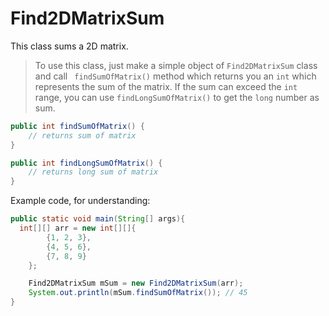 # Find2DMatrixSum

This class sums a 2D matrix.

> To use this class, just make a simple object of `Find2DMatrixSum` class and call ` findSumOfMatrix()` method which returns you an `int` which represents the sum of the matrix. If the sum can exceed the `int` range, you can use `findLongSumOfMatrix()` to get the `long` number as sum.

```java
public int findSumOfMatrix() {
	// returns sum of matrix
}
```

```java
public int findLongSumOfMatrix() {
	// returns long sum of matrix
}
```

Example code, for understanding:

```java
public static void main(String[] args){
  int[][] arr = new int[][]{
        {1, 2, 3},
        {4, 5, 6},
        {7, 8, 9}
    };

    Find2DMatrixSum mSum = new Find2DMatrixSum(arr);
    System.out.println(mSum.findSumOfMatrix()); // 45 
}
```

